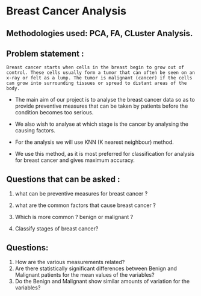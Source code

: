 # Breast Cancer Analysis 

## Methodologies used: PCA, FA, CLuster Analysis.

## Problem statement :

`Breast cancer starts when cells in the breast begin to grow out of control. These cells usually form a tumor that can often be seen on an x-ray or felt as a lump. The tumor is malignant (cancer) if the cells can grow into surrounding tissues or spread to distant areas of the body.` 

- The main aim of our project is to analyse the breast cancer data so as to provide preventive measures that can be taken by patients before the condition becomes too serious.

- We also wish to analyse at which stage is the cancer by analysing the causing factors.

- For the analysis we will use KNN (K nearest neighbour) method.
- We use this method, as it is most preferred for classification for analysis for breast cancer and gives maximum accuracy.

## Questions that can be asked :

1. what can be preventive measures for breast cancer ?

2. what are the common factors that cause breast cancer ?

3. Which is more common ? benign or malignant ?

4. Classify stages of breast cancer?

## Questions:

1. How are the various measurements related?
2. Are there statistically significant differences between Benign and Malignant patients for the mean values of the variables?
3. Do the Benign and Malignant show similar amounts of variation for the variables?
